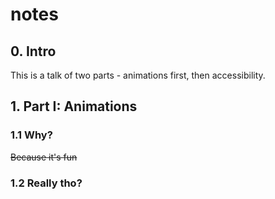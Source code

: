 # notes

## 0. Intro

This is a talk of two parts - animations first, then accessibility.

## 1. Part I: Animations

### 1.1 Why?

~~Because it's fun~~

### 1.2 Really tho?



